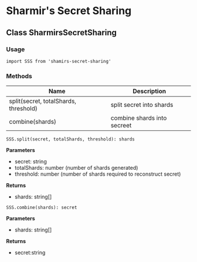 # Sharmir's Secret Sharing

## Class SharmirsSecretSharing

### Usage

```typescript=
import SSS from 'shamirs-secret-sharing'
```

### Methods

| Name                                  | Description                 |
| ------------------------------------- | --------------------------- |
| split(secret, totalShards, threshold) | split secret into shards    |
| combine(shards)                       | combine shards into secreet |

```
SSS.split(secret, totalShards, threshold): shards
```

**Parameters**
- secret: string
- totalShards: number (number of shards generated)
- threshold: number (number of shards required to reconstruct secret)

**Returns**

- shards: string[]

```
SSS.combine(shards): secret
```

**Parameters**

- shards: string[]

**Returns**

- secret:string
